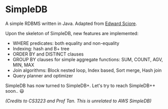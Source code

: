 # SimpleDB
A simple RDBMS written in Java. Adapted from [Edward Sciore](http://cs.bc.edu/~sciore/simpledb/).

Upon the skeleton of SimpleDB, new features are implemented:
* WHERE predicates: both equality and non-equality
* Indexing: hash and B+ tree
* ORDER BY and DISTINCT clauses
* GROUP BY clauses for simple aggregate functions: SUM, COUNT, AGV, MIN, MAX
* Join algorithms: Block nested loop, Index based, Sort merge, Hash join
* Query planner and optimizer

SimpleDB has now turned to SimpleDB+. Let's try to reach SimpleDB++ soon.. 😃

_(Credits to CS3223 and Prof Tan. This is unrelated to AWS SimpleDB)_
